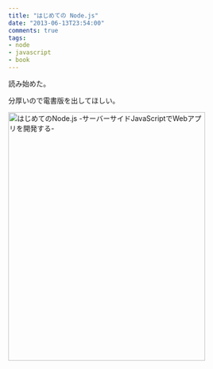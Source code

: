 ```yaml
---
title: "はじめての Node.js"
date: "2013-06-13T23:54:00"
comments: true
tags: 
- node
- javascript
- book
---
```


読み始めた。

<!--more-->

分厚いので電書版を出してほしい。

<a href="http://www.amazon.co.jp/%E3%81%AF%E3%81%98%E3%82%81%E3%81%A6%E3%81%AENode-js-%E3%82%B5%E3%83%BC%E3%83%90%E3%83%BC%E3%82%B5%E3%82%A4%E3%83%89JavaScript%E3%81%A7Web%E3%82%A2%E3%83%97%E3%83%AA%E3%82%92%E9%96%8B%E7%99%BA%E3%81%99%E3%82%8B-%E6%9D%BE%E5%B3%B6-%E6%B5%A9%E9%81%93/dp/4797370904%3FSubscriptionId%3D0AVSM5SVKRWTFMG7ZR82%26tag%3Dhikarock-22%26linkCode%3Dxm2%26camp%3D2025%26creative%3D165953%26creativeASIN%3D4797370904" target="_blank" title="はじめてのNode.js -サーバーサイドJavaScriptでWebアプリを開発する-"><img src="https://images-na.ssl-images-amazon.com/images/I/510pDzY1u9L.jpg" width="396" height="500" alt="はじめてのNode.js -サーバーサイドJavaScriptでWebアプリを開発する-" /></a>

